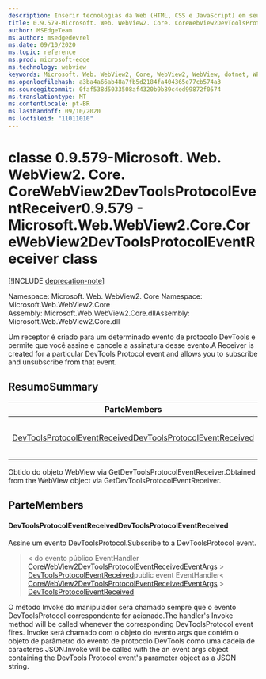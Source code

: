 ```yaml
---
description: Inserir tecnologias da Web (HTML, CSS e JavaScript) em seus aplicativos nativos com o controle WebView2 do Microsoft Edge
title: 0.9.579-Microsoft. Web. WebView2. Core. CoreWebView2DevToolsProtocolEventReceiver
author: MSEdgeTeam
ms.author: msedgedevrel
ms.date: 09/10/2020
ms.topic: reference
ms.prod: microsoft-edge
ms.technology: webview
keywords: Microsoft. Web. WebView2, Core, WebView2, WebView, dotnet, WPF, WinForms, app, Edge, CoreWebView2, CoreWebView2Controller, controle do navegador, Edge HTML, Microsoft. Web. WebView2. Core. CoreWebView2DevToolsProtocolEventReceiver
ms.openlocfilehash: a3ba4a66ab48a7fb5d2184fa404365e77cb574a3
ms.sourcegitcommit: 0faf538d5033508af4320b9b89c4ed99872f0574
ms.translationtype: MT
ms.contentlocale: pt-BR
ms.lasthandoff: 09/10/2020
ms.locfileid: "11011010"
---
```

# <span data-ttu-id="61fe4-104">classe 0.9.579-Microsoft. Web. WebView2. Core. CoreWebView2DevToolsProtocolEventReceiver</span><span class="sxs-lookup"><span data-stu-id="61fe4-104">0.9.579 - Microsoft.Web.WebView2.Core.CoreWebView2DevToolsProtocolEventReceiver class</span></span> 

[!INCLUDE [deprecation-note](../../includes/deprecation-note.md)]

<span data-ttu-id="61fe4-105">Namespace: Microsoft. Web. WebView2. Core </span><span class="sxs-lookup"><span data-stu-id="61fe4-105">Namespace: Microsoft.Web.WebView2.Core</span></span>\
<span data-ttu-id="61fe4-106">Assembly: Microsoft.Web.WebView2.Core.dll</span><span class="sxs-lookup"><span data-stu-id="61fe4-106">Assembly: Microsoft.Web.WebView2.Core.dll</span></span>

<span data-ttu-id="61fe4-107">Um receptor é criado para um determinado evento de protocolo DevTools e permite que você assine e cancele a assinatura desse evento.</span><span class="sxs-lookup"><span data-stu-id="61fe4-107">A Receiver is created for a particular DevTools Protocol event and allows you to subscribe and unsubscribe from that event.</span></span>

## <span data-ttu-id="61fe4-108">Resumo</span><span class="sxs-lookup"><span data-stu-id="61fe4-108">Summary</span></span>

 <span data-ttu-id="61fe4-109">Parte</span><span class="sxs-lookup"><span data-stu-id="61fe4-109">Members</span></span>                        | <span data-ttu-id="61fe4-110">Descrições</span><span class="sxs-lookup"><span data-stu-id="61fe4-110">Descriptions</span></span>
--------------------------------|---------------------------------------------
[<span data-ttu-id="61fe4-111">DevToolsProtocolEventReceived</span><span class="sxs-lookup"><span data-stu-id="61fe4-111">DevToolsProtocolEventReceived</span></span>](#devtoolsprotocoleventreceived) | <span data-ttu-id="61fe4-112">Assine um evento DevToolsProtocol.</span><span class="sxs-lookup"><span data-stu-id="61fe4-112">Subscribe to a DevToolsProtocol event.</span></span>

<span data-ttu-id="61fe4-113">Obtido do objeto WebView via GetDevToolsProtocolEventReceiver.</span><span class="sxs-lookup"><span data-stu-id="61fe4-113">Obtained from the WebView object via GetDevToolsProtocolEventReceiver.</span></span>

## <span data-ttu-id="61fe4-114">Parte</span><span class="sxs-lookup"><span data-stu-id="61fe4-114">Members</span></span>

#### <span data-ttu-id="61fe4-115">DevToolsProtocolEventReceived</span><span class="sxs-lookup"><span data-stu-id="61fe4-115">DevToolsProtocolEventReceived</span></span> 

<span data-ttu-id="61fe4-116">Assine um evento DevToolsProtocol.</span><span class="sxs-lookup"><span data-stu-id="61fe4-116">Subscribe to a DevToolsProtocol event.</span></span>

> <span data-ttu-id="61fe4-117">< do evento público EventHandler [CoreWebView2DevToolsProtocolEventReceivedEventArgs](microsoft-web-webview2-core-corewebview2devtoolsprotocoleventreceivedeventargs.md)  >  [DevToolsProtocolEventReceived](#devtoolsprotocoleventreceived)</span><span class="sxs-lookup"><span data-stu-id="61fe4-117">public event EventHandler< [CoreWebView2DevToolsProtocolEventReceivedEventArgs](microsoft-web-webview2-core-corewebview2devtoolsprotocoleventreceivedeventargs.md) > [DevToolsProtocolEventReceived](#devtoolsprotocoleventreceived)</span></span>

<span data-ttu-id="61fe4-118">O método Invoke do manipulador será chamado sempre que o evento DevToolsProtocol correspondente for acionado.</span><span class="sxs-lookup"><span data-stu-id="61fe4-118">The handler's Invoke method will be called whenever the corresponding DevToolsProtocol event fires.</span></span> <span data-ttu-id="61fe4-119">Invoke será chamado com o objeto do evento args que contém o objeto de parâmetro do evento de protocolo DevTools como uma cadeia de caracteres JSON.</span><span class="sxs-lookup"><span data-stu-id="61fe4-119">Invoke will be called with the an event args object containing the DevTools Protocol event's parameter object as a JSON string.</span></span>

